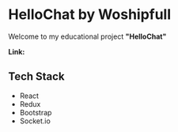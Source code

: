 # HelloChat by Woshipfull

Welcome to my educational project **"HelloChat"**

**Link:**

## Tech Stack

- React
- Redux
- Bootstrap
- Socket.io
